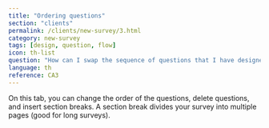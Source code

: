 ```yaml
---
title: "Ordering questions"
section: "clients"
permalink: /clients/new-survey/3.html
category: new-survey
tags: [design, question, flow]
icon: th-list
question: "How can I swap the sequence of questions that I have designed? Is it possible for me to rearrange the order of questions within my survey?"
language: th
reference: CA3
---
```


On this tab, you can change the order of the questions, delete questions, and insert section breaks. A section break divides your survey into multiple pages (good for long surveys).
